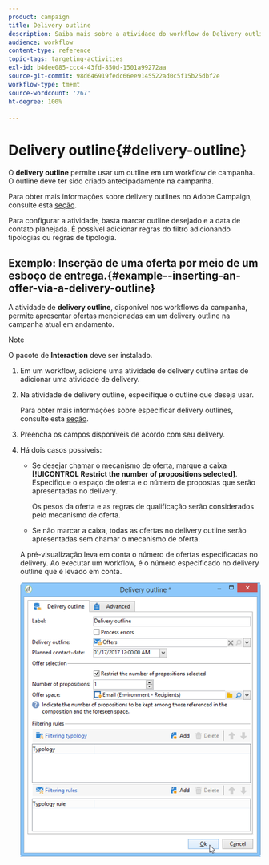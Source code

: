 ```yaml
---
product: campaign
title: Delivery outline
description: Saiba mais sobre a atividade do workflow do Delivery outline
audience: workflow
content-type: reference
topic-tags: targeting-activities
exl-id: b4dee085-ccc4-43fd-850d-1501a99272aa
source-git-commit: 98d646919fedc66ee9145522ad0c5f15b25dbf2e
workflow-type: tm+mt
source-wordcount: '267'
ht-degree: 100%

---
```


# Delivery outline{#delivery-outline}

O **delivery outline** permite usar um outline em um workflow de campanha. O outline deve ter sido criado antecipadamente na campanha.

Para obter mais informações sobre delivery outlines no Adobe Campaign, consulte esta [seção](../../campaign/using/marketing-campaign-deliveries.md#associating-and-structuring-resources-linked-via-a-delivery-outline).

Para configurar a atividade, basta marcar outline desejado e a data de contato planejada. É possível adicionar regras do filtro adicionando tipologias ou regras de tipologia.

## Exemplo: Inserção de uma oferta por meio de um esboço de entrega.{#example--inserting-an-offer-via-a-delivery-outline}

A atividade de **delivery outline**, disponível nos workflows da campanha, permite apresentar ofertas mencionadas em um delivery outline na campanha atual em andamento.

>[!NOTE]
>
>O pacote de **Interaction** deve ser instalado.

1. Em um workflow, adicione uma atividade de delivery outline antes de adicionar uma atividade de delivery.
1. Na atividade de delivery outline, especifique o outline que deseja usar.

   Para obter mais informações sobre especificar delivery outlines, consulte esta [seção](../../campaign/using/marketing-campaign-deliveries.md#associating-and-structuring-resources-linked-via-a-delivery-outline).

1. Preencha os campos disponíveis de acordo com seu delivery.
1. Há dois casos possíveis:

   * Se desejar chamar o mecanismo de oferta, marque a caixa **[!UICONTROL Restrict the number of propositions selected]**. Especifique o espaço de oferta e o número de propostas que serão apresentadas no delivery.

      Os pesos da oferta e as regras de qualificação serão considerados pelo mecanismo de oferta.

   * Se não marcar a caixa, todas as ofertas no delivery outline serão apresentadas sem chamar o mecanismo de oferta.

   A pré-visualização leva em conta o número de ofertas especificadas no delivery. Ao executar um workflow, é o número especificado no delivery outline que é levado em conta.

   ![](assets/int_compo_offre_wf1.png)
